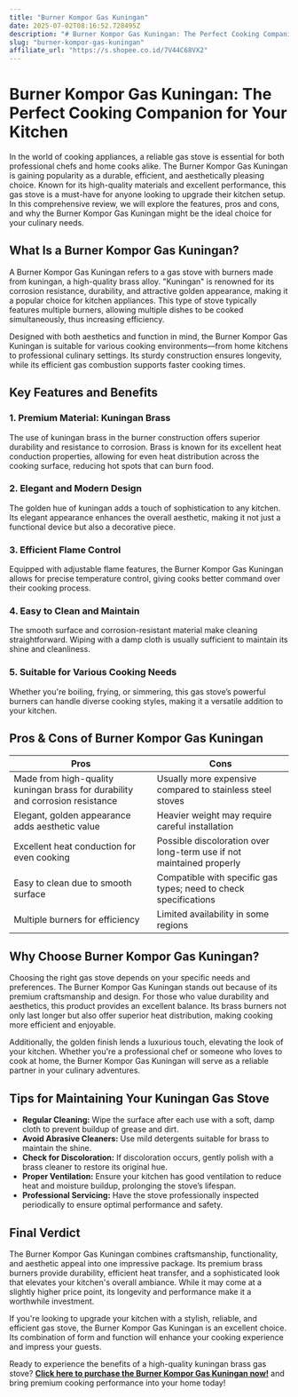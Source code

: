 ```yaml
---
title: "Burner Kompor Gas Kuningan"
date: 2025-07-02T08:16:52.728495Z
description: "# Burner Kompor Gas Kuningan: The Perfect Cooking Companion for Your Kitchen..."
slug: "burner-kompor-gas-kuningan"
affiliate_url: "https://s.shopee.co.id/7V44C68VX2"
---
```

# Burner Kompor Gas Kuningan: The Perfect Cooking Companion for Your Kitchen

In the world of cooking appliances, a reliable gas stove is essential for both professional chefs and home cooks alike. The Burner Kompor Gas Kuningan is gaining popularity as a durable, efficient, and aesthetically pleasing choice. Known for its high-quality materials and excellent performance, this gas stove is a must-have for anyone looking to upgrade their kitchen setup. In this comprehensive review, we will explore the features, pros and cons, and why the Burner Kompor Gas Kuningan might be the ideal choice for your culinary needs.

## What Is a Burner Kompor Gas Kuningan?

A Burner Kompor Gas Kuningan refers to a gas stove with burners made from kuningan, a high-quality brass alloy. "Kuningan" is renowned for its corrosion resistance, durability, and attractive golden appearance, making it a popular choice for kitchen appliances. This type of stove typically features multiple burners, allowing multiple dishes to be cooked simultaneously, thus increasing efficiency.

Designed with both aesthetics and function in mind, the Burner Kompor Gas Kuningan is suitable for various cooking environments—from home kitchens to professional culinary settings. Its sturdy construction ensures longevity, while its efficient gas combustion supports faster cooking times.

## Key Features and Benefits

### 1. Premium Material: Kuningan Brass

The use of kuningan brass in the burner construction offers superior durability and resistance to corrosion. Brass is known for its excellent heat conduction properties, allowing for even heat distribution across the cooking surface, reducing hot spots that can burn food.

### 2. Elegant and Modern Design

The golden hue of kuningan adds a touch of sophistication to any kitchen. Its elegant appearance enhances the overall aesthetic, making it not just a functional device but also a decorative piece.

### 3. Efficient Flame Control

Equipped with adjustable flame features, the Burner Kompor Gas Kuningan allows for precise temperature control, giving cooks better command over their cooking process.

### 4. Easy to Clean and Maintain

The smooth surface and corrosion-resistant material make cleaning straightforward. Wiping with a damp cloth is usually sufficient to maintain its shine and cleanliness.

### 5. Suitable for Various Cooking Needs

Whether you're boiling, frying, or simmering, this gas stove’s powerful burners can handle diverse cooking styles, making it a versatile addition to your kitchen.

## Pros & Cons of Burner Kompor Gas Kuningan

| **Pros** | **Cons** |
| --- | --- |
| Made from high-quality kuningan brass for durability and corrosion resistance | Usually more expensive compared to stainless steel stoves |
| Elegant, golden appearance adds aesthetic value | Heavier weight may require careful installation |
| Excellent heat conduction for even cooking | Possible discoloration over long-term use if not maintained properly |
| Easy to clean due to smooth surface | Compatible with specific gas types; need to check specifications |
| Multiple burners for efficiency | Limited availability in some regions |

## Why Choose Burner Kompor Gas Kuningan?

Choosing the right gas stove depends on your specific needs and preferences. The Burner Kompor Gas Kuningan stands out because of its premium craftsmanship and design. For those who value durability and aesthetics, this product provides an excellent balance. Its brass burners not only last longer but also offer superior heat distribution, making cooking more efficient and enjoyable.

Additionally, the golden finish lends a luxurious touch, elevating the look of your kitchen. Whether you're a professional chef or someone who loves to cook at home, the Burner Kompor Gas Kuningan will serve as a reliable partner in your culinary adventures.

## Tips for Maintaining Your Kuningan Gas Stove

- **Regular Cleaning:** Wipe the surface after each use with a soft, damp cloth to prevent buildup of grease and dirt.
- **Avoid Abrasive Cleaners:** Use mild detergents suitable for brass to maintain the shine.
- **Check for Discoloration:** If discoloration occurs, gently polish with a brass cleaner to restore its original hue.
- **Proper Ventilation:** Ensure your kitchen has good ventilation to reduce heat and moisture buildup, prolonging the stove’s lifespan.
- **Professional Servicing:** Have the stove professionally inspected periodically to ensure optimal performance and safety.

## Final Verdict

The Burner Kompor Gas Kuningan combines craftsmanship, functionality, and aesthetic appeal into one impressive package. Its premium brass burners provide durability, efficient heat transfer, and a sophisticated look that elevates your kitchen's overall ambiance. While it may come at a slightly higher price point, its longevity and performance make it a worthwhile investment.

If you're looking to upgrade your kitchen with a stylish, reliable, and efficient gas stove, the Burner Kompor Gas Kuningan is an excellent choice. Its combination of form and function will enhance your cooking experience and impress your guests.

Ready to experience the benefits of a high-quality kuningan brass gas stove? **[Click here to purchase the Burner Kompor Gas Kuningan now!](https://s.shopee.co.id/7V44C68VX2)** and bring premium cooking performance into your home today!